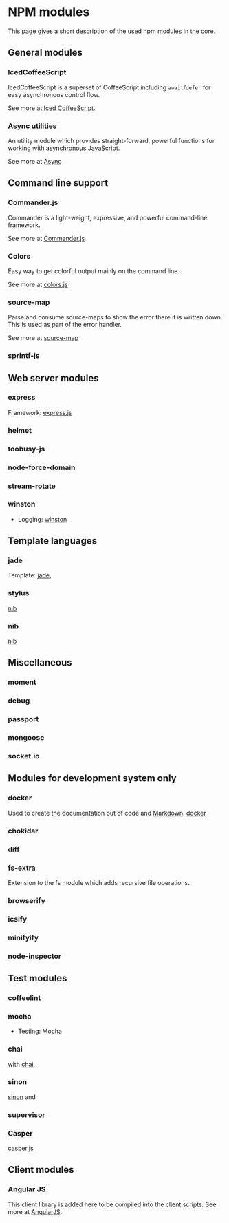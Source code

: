 NPM modules
=================================================

This page gives a short description of the used npm modules in the core.


General modules
-------------------------------------------------

### IcedCoffeeScript

IcedCoffeeScript is a superset of CoffeeScript including `await`/`defer`
for easy asynchronous control flow.

See more at [Iced CoffeeScript](http://maxtaco.github.io/coffee-script/).


### Async utilities

An utility module which provides straight-forward, powerful functions for
working with asynchronous JavaScript.

See more at [Async](https://github.com/caolan/async)


Command line support
-------------------------------------------------

### Commander.js

Commander is a light-weight, expressive, and powerful command-line framework.

See more at [Commander.js](http://visionmedia.github.io/commander.js/)


### Colors

Easy way to get colorful output mainly on the command line.

See more at [colors.js](https://github.com/marak/colors.js/)


### source-map

Parse and consume source-maps to show the error there it is written down. This
is used as part of the error handler.

See more at [source-map](https://github.com/mozilla/source-map/)


### sprintf-js


Web server modules
-------------------------------------------------

### express

Framework: [express.js](http://expressjs.com)

### helmet

### toobusy-js

### node-force-domain

### stream-rotate

### winston

- Logging: [winston](https://github.com/flatiron/winston)


Template languages
-------------------------------------------------

### jade

Template: [jade](http://jade-lang.com),

### stylus

[nib](http://visionmedia.github.io/nib/)

### nib

[nib](http://visionmedia.github.io/nib/)


Miscellaneous
-------------------------------------------------

### moment

### debug

### passport

### mongoose

### socket.io


Modules for development system only
-------------------------------------------------

### docker

Used to create the documentation out of code and
[Markdown](http://daringfireball.net/projects/markdown/syntax).
[docker](http://jbt.github.io/docker/src/docker.js.html)

### chokidar

### diff

### fs-extra

Extension to the fs module which adds recursive file operations.

### browserify

### icsify

### minifyify

### node-inspector


Test modules
-------------------------------------------------

### coffeelint

### mocha

- Testing: [Mocha](http://visionmedia.github.io/mocha/)

### chai

  with [chai](http://chaijs.com),

### sinon

  [sinon](http://sinonjs.org) and

### supervisor

### Casper

  [casper.js](http://casperjs.org)


Client modules
-------------------------------------------------

### Angular JS

This client library is added here to be compiled into the client scripts.
See more at [AngularJS](http://docs.angularjs.org).





